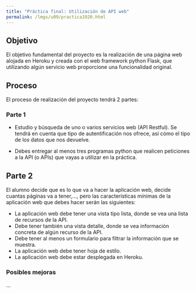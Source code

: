 ```yaml
---
title: "Práctica final: Utilización de API web"
permalink: /lmgs/u09/practica1920.html
---
```


## Objetivo

El objetivo fundamental del proyecto es la realización de una página web alojada en Heroku y creada con el web framework python Flask, que utilizando algún servicio web proporcione una funcionalidad original.

## Proceso

El proceso de realización del proyecto tendrá 2 partes:

### Parte 1

* Estudio y búsqueda de uno o varios servicios web (API Restful). Se tendrá en cuenta que tipo de autentificación nos ofrece, así cómo el tipo de los datos que nos devuelve. 

* Debes entregar al menos tres programas python que realicen peticiones a la API (o APIs) que vayas a utilizar en la práctica. 

## Parte 2

El alumno decide que es lo que va a hacer la aplicación web, decide cuantas páginas va a tener,..., pero las características mínimas de la aplicación web que debes hacer serán las siguientes:

* La aplicación web debe tener una vista tipo lista, donde se vea una lista de recursos de la API.
* Debe tener también una vista detalle, donde se vea información concreta de algún recurso de la API.
* Debe tener al menos un formulario para filtrar la información que se muestra.
* La aplicación web debe tener hoja de estilo.
* La aplicación web debe estar desplegada en Heroku.

### Posibles mejoras

...